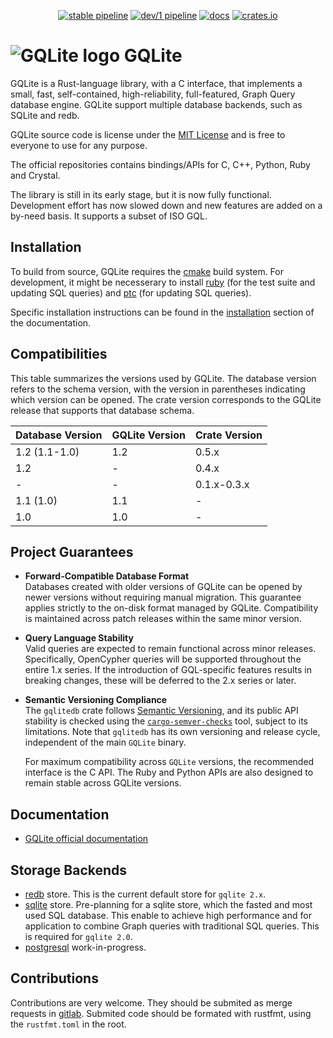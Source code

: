 <div align="center">

[![stable pipeline](https://gitlab.com/gqlite/gqlite/badges/stable/pipeline.svg?key_text=stable)](https://gitlab.com/gqlite/gqlite/-/pipelines?ref=stable)
[![dev/1 pipeline](https://gitlab.com/gqlite/gqlite/badges/dev/1/pipeline.svg?key_text=dev/1)](https://gitlab.com/gqlite/gqlite/-/pipelines?ref=dev/1)
[![docs](https://docs.rs/gqlitedb/badge.svg)](https://docs.rs/gqlitedb)
[![crates.io](https://img.shields.io/crates/v/gqlitedb.svg)](https://crates.io/crates/gqlitedb)
</div>

![GQLite logo](logo.png) GQLite
===============================

GQLite is a Rust-language library, with a C interface, that implements a small, fast, self-contained, high-reliability, full-featured, Graph Query database engine.
GQLite support multiple database backends, such as SQLite and redb.

GQLite source code is license under the [MIT License](LICENSE) and is free to everyone to use for any purpose. 

The official repositories contains bindings/APIs for C, C++, Python, Ruby and Crystal.

The library is still in its early stage, but it is now fully functional. Development effort has now slowed down and new features are added on a by-need basis. It supports a subset of ISO GQL.

Installation
------------

To build from source, GQLite requires the [cmake](https://cmake.org/) build system. For development, it might be necesserary to install [ruby](https://www.ruby-lang.org/en/) (for the test suite and updating SQL queries) and [ptc](https://www.ruby-lang.org/en/) (for updating SQL queries).

Specific installation instructions can be found in the [installation](docs/installation.md) section of the documentation.

Compatibilities
---------------

This table summarizes the versions used by GQLite. The database version refers to the schema version, with the version in parentheses indicating which version can be opened. The crate version corresponds to the GQLite release that supports that database schema.

| Database Version | GQLite Version | Crate Version |
|------------------|----------------|---------------|
| 1.2 (1.1-1.0)    | 1.2            | 0.5.x         |
| 1.2              | -              | 0.4.x         |
| -                | -              | 0.1.x-0.3.x   |
| 1.1 (1.0)        | 1.1            | -             |
| 1.0              | 1.0            | -             |

Project Guarantees
------------------

- **Forward-Compatible Database Format**  
  Databases created with older versions of GQLite can be opened by newer versions without requiring manual migration. This guarantee applies strictly to the on-disk format managed by GQLite. Compatibility is maintained across patch releases within the same minor version.

- **Query Language Stability**  
  Valid queries are expected to remain functional across minor releases. Specifically, OpenCypher queries will be supported throughout the entire 1.x series. If the introduction of GQL-specific features results in breaking changes, these will be deferred to the 2.x series or later.

- **Semantic Versioning Compliance**  
  The `gqlitedb` crate follows [Semantic Versioning](https://semver.org/), and its public API stability is checked using the [`cargo-semver-checks`](https://github.com/obi1kenobi/cargo-semver-checks) tool, subject to its limitations. Note that `gqlitedb` has its own versioning and release cycle, independent of the main `GQLite` binary. 

  For maximum compatibility across `GQLite` versions, the recommended interface is the C API. The Ruby and Python APIs are also designed to remain stable across GQLite versions.


Documentation
-------------

* [GQLite official documentation](https://auksys.org/documentation/5/libraries/gqlite/)

Storage Backends
----------------

* [redb](https://redb.rs) store. This is the current default store for `gqlite 2.x`.
* [sqlite](https://sqlite.org) store. Pre-planning for a sqlite store, which the fasted and most used SQL database. This enable to achieve high performance and for application to combine Graph queries with traditional SQL queries. This is required for `gqlite 2.0`.
* [postgresql](https://postgresql.org) work-in-progress.

Contributions
-------------

Contributions are very welcome. They should be submited as merge requests in [gitlab](https://gitlab.com/gqlite/GQLite/-/merge_requests). Submited code should be formated with rustfmt, using the `rustfmt.toml` in the root.
